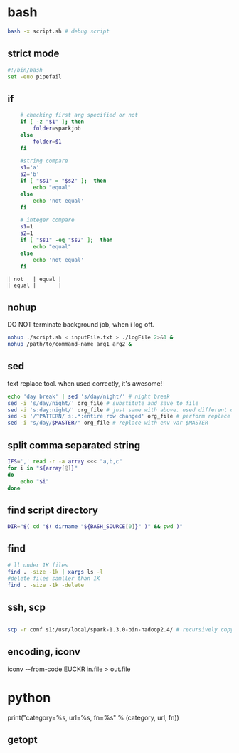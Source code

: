 # bash

```bash
bash -x script.sh # debug script
```

## strict mode

```bash
#!/bin/bash
set -euo pipefail
```

## if

```bash
    # checking first arg specified or not
    if [ -z "$1" ]; then
        folder=sparkjob
    else
        folder=$1
    fi

    #string compare
    s1='a'
    s2='b'
    if [ "$s1" = "$s2" ];  then
        echo "equal"
    else
        echo 'not equal'
    fi

    # integer compare
    s1=1
    s2=1
    if [ "$s1" -eq "$s2" ];  then
        echo "equal"
    else
        echo 'not equal'
    fi
```

```
| not   | equal |
| equal |       |
```

## nohup
DO NOT terminate background job, when i log off.

```bash
nohup ./script.sh < inputFile.txt > ./logFile 2>&1 &
nohup /path/to/command-name arg1 arg2 &
```

## sed
text replace tool. when used correctly, it's awesome!

```bash
echo 'day break' | sed 's/day/night/' # night break
sed -i 's/day/night/' org_file # substitute and save to file
sed -i 's:day:night/' org_file # just same with above. used different delimeter
sed -i '/^PATTERN/ s:.*:entire row changed' org_file # perform replace for PATTERN matching lines
sed -i "s/day/$MASTER/" org_file # replace with env var $MASTER
```

## split comma separated string

```bash
IFS=',' read -r -a array <<< "a,b,c"
for i in "${array[@]}"
do
    echo "$i"
done
```

## find script directory

```bash
DIR="$( cd "$( dirname "${BASH_SOURCE[0]}" )" && pwd )"
```

## find

```bash
# ll under 1K files
find . -size -1k | xargs ls -l
#delete files samller than 1K
find . -size -1k -delete
```

## ssh, scp

```bash

scp -r conf s1:/usr/local/spark-1.3.0-bin-hadoop2.4/ # recursively copy directory to another machine
```

## encoding, iconv
iconv --from-code EUCKR in.file > out.file

# python

print("category=%s, url=%s, fn=%s" % (category, url, fn))

## getopt



